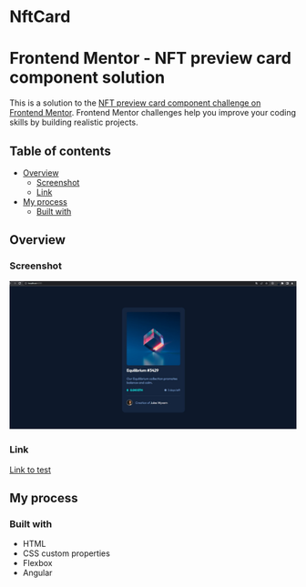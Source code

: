 # NftCard

# Frontend Mentor - NFT preview card component solution

This is a solution to the [NFT preview card component challenge on Frontend Mentor](https://www.frontendmentor.io/challenges/nft-preview-card-component-SbdUL_w0U). Frontend Mentor challenges help you improve your coding skills by building realistic projects.

## Table of contents

- [Overview](#overview)
  - [Screenshot](#screenshot)
  - [Link](#link)
- [My process](#my-process)
  - [Built with](#built-with)

## Overview

### Screenshot

![](./src/assets/images/output.jpg)

### Link

[Link to test](https://bouhm-yassine.github.io/nft-card/)

## My process

### Built with

- HTML
- CSS custom properties
- Flexbox
- Angular

